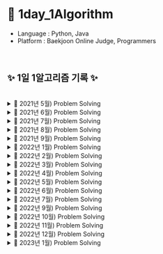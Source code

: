 # 📖 1day_1Algorithm

- Language : Python, Java
- Platform : Baekjoon Online Judge, Programmers

<br>

## ✨ 1일 1알고리즘 기록 ✨

<br/>

<details>
<summary> 📝 2021년 5월) Problem Solving </summary>
  
| 날짜  | 문제이름  | 언어 | 풀이  or  출처 |
| --- | --- | --- | --- |
| 05/01 | 팔린드롬 문제   |  Python  | [![badge](https://img.shields.io/static/v1?label=[알고리즘_일기]_1._팔린드롬_문제&message=Blog&Link&style=social&logo=Iconify&link=https://olive-su.tistory.com/5)](https://olive-su.tistory.com/5) |
| 05/02 | 피보나치 수열             | Python  | [![badge](https://img.shields.io/static/v1?label=[알고리즘_일기]_2._피보나치_수열&message=Blog&Link&style=social&logo=Iconify&link=https://olive-su.tistory.com/12)](https://olive-su.tistory.com/12) |
| 05/03 | 숫자 합, 자릿수 합        | Python  | [![badge](https://img.shields.io/static/v1?label=[알고리즘_일기]_3.숫자_합,_자릿수_합&message=Blog&Link&style=social&logo=Iconify&link=https://olive-su.tistory.com/20)](https://olive-su.tistory.com/20) |
| 05/04 | 이진 탐색 구현_재귀       | Python  | [![badge](https://img.shields.io/static/v1?label=[알고리즘_일기]_4._이진_탐색_구현_알고리즘(재귀)&message=Blog&Link&style=social&logo=Iconify&link=https://olive-su.tistory.com/21)](https://olive-su.tistory.com/21) |
| 05/05 | 하노이의 탑               | Python  | [![badge](https://img.shields.io/static/v1?label=[알고리즘_일기]_5._하노이의_탑&message=Blog&Link&style=social&logo=Iconify&link=https://olive-su.tistory.com/22)](https://olive-su.tistory.com/22) |
| 05/06 | 선형 탐색 구현            | Python  | [![badge](https://img.shields.io/static/v1?label=[알고리즘_일기]_6._선형_탐색_구현&message=Blog&Link&style=social&logo=Iconify&link=https://olive-su.tistory.com/24)](https://olive-su.tistory.com/24) |
| 05/07 | 이진 탐색 구현            | Python  | [![badge](https://img.shields.io/static/v1?label=[알고리즘_일기]_7._이진_탐색_구현&message=Blog&Link&style=social&logo=Iconify&link=https://olive-su.tistory.com/25)](https://olive-su.tistory.com/25) |
| 05/08 | 카드 뭉치 최대 조합       | Python  | [![badge](https://img.shields.io/static/v1?label=[알고리즘_일기]_8._카드_뭉치_최대_조합&message=Blog&Link&style=social&logo=Iconify&link=https://olive-su.tistory.com/27)](https://olive-su.tistory.com/27) |
| 05/09 | 가까운 매장 찾기          | Python  | [![badge](https://img.shields.io/static/v1?label=[알고리즘_일기]_9._가까운_매장_찾기&message=Blog&Link&style=social&logo=Iconify&link=https://olive-su.tistory.com/28)](https://olive-su.tistory.com/28) |
| 05/10 | 강남역 폭우               | Python  | [![badge](https://img.shields.io/static/v1?label=[알고리즘_일기]_10._강남역_폭우&message=Blog&Link&style=social&logo=Iconify&link=https://olive-su.tistory.com/29)](https://olive-su.tistory.com/29) |
| 05/11 | 1부터 n까지의 합          | Python  | [![badge](https://img.shields.io/static/v1?label=[알고리즘_일기]_11._1부터_n까지의_합&message=Blog&Link&style=social&logo=Iconify&link=https://olive-su.tistory.com/30)](https://olive-su.tistory.com/30) |
| 05/12 | 합병 정렬1                | Python  | [![badge](https://img.shields.io/static/v1?label=[알고리즘_일기]_12._합병_정렬(1)&message=Blog&Link&style=social&logo=Iconify&link=https://olive-su.tistory.com/32)](https://olive-su.tistory.com/32) |
| 05/13 | 합병 정렬2                | Python  | [![badge](https://img.shields.io/static/v1?label=[알고리즘_일기]_13._합병_정렬(2)&message=Blog&Link&style=social&logo=Iconify&link=https://olive-su.tistory.com/33)](https://olive-su.tistory.com/33) |
| 05/14 | 퀵 정렬1                  | Python  | [![badge](https://img.shields.io/static/v1?label=[알고리즘_일기]_14._퀵_정렬(1)&message=Blog&Link&style=social&logo=Iconify&link=https://olive-su.tistory.com/35)](https://olive-su.tistory.com/35) |
| 05/15 | 퀵 정렬2                  | Python  | [![badge](https://img.shields.io/static/v1?label=[알고리즘_일기]_15._퀵_정렬(2)&message=Blog&Link&style=social&logo=Iconify&link=https://olive-su.tistory.com/36)](https://olive-su.tistory.com/36) |
| 05/16 | 퀵 정렬3                  | Python  | [![badge](https://img.shields.io/static/v1?label=[알고리즘_일기]_16._퀵_정렬(3)&message=Blog&Link&style=social&logo=Iconify&link=https://olive-su.tistory.com/39)](https://olive-su.tistory.com/39) |
| 05/17 | 피보나치 수열_Memoization | Python  | [![badge](https://img.shields.io/static/v1?label=[알고리즘_일기]_17._피보나치_수열(Memoization)&message=Blog&Link&style=social&logo=Iconify&link=https://olive-su.tistory.com/42)](https://olive-su.tistory.com/42) |
| 05/18 | 피보나치 수열_Tabulation  | Python  | [![badge](https://img.shields.io/static/v1?label=[알고리즘_일기]_18._피보나치_수열(Tabulation)&message=Blog&Link&style=social&logo=Iconify&link=https://olive-su.tistory.com/43)](https://olive-su.tistory.com/43) |
| 05/19 | 피보나치 수열_최적화      | Python  | [![badge](https://img.shields.io/static/v1?label=[알고리즘_일기]_19.피보나치_수열(최적화)&message=Blog&Link&style=social&logo=Iconify&link=https://olive-su.tistory.com/44)](https://olive-su.tistory.com/44) |
| 05/20 | 최대 수익_Memoization     | Python  | [![badge](https://img.shields.io/static/v1?label=[알고리즘_일기]_20._최대_수익(Memoization)&message=Blog&Link&style=social&logo=Iconify&link=https://olive-su.tistory.com/45)](https://olive-su.tistory.com/45) |
| 05/21 | 최대 수익_Tabulation      | Python  | [![badge](https://img.shields.io/static/v1?label=[알고리즘_일기]_21._최대_수익(Tabulation)&message=Blog&Link&style=social&logo=Iconify&link=https://olive-su.tistory.com/46)](https://olive-su.tistory.com/46) |
| 05/22 | 최소 조합                 | Python  | [![badge](https://img.shields.io/static/v1?label=[알고리즘_일기]_22._최소_동전으로_거슬러주기&message=Blog&Link&style=social&logo=Iconify&link=https://olive-su.tistory.com/47)](https://olive-su.tistory.com/47) |
| 05/23 | 최대 곱                   | Python  | [![badge](https://img.shields.io/static/v1?label=[알고리즘_일기]_23._최대_곱_구하기&message=Blog&Link&style=social&logo=Iconify&link=https://olive-su.tistory.com/45)](https://olive-su.tistory.com/45) |
| 05/24 | 지각 벌금 적게 내기       | Python  | [![badge](https://img.shields.io/static/v1?label=[알고리즘_일기]_24._지각_벌금_적게_내기&message=Blog&Link&style=social&logo=Iconify&link=https://olive-su.tistory.com/51)](https://olive-su.tistory.com/51) |
| 05/25 | 수강 신청 분석            | Python  | [![badge](https://img.shields.io/static/v1?label=[알고리즘_일기]_25._수강_신청_분석&message=Blog&Link&style=social&logo=Iconify&link=https://olive-su.tistory.com/52)](https://olive-su.tistory.com/52) |
| 05/26 | 최소 대금                 | Python  | [![badge](https://img.shields.io/static/v1?label=[알고리즘_일기]_26._최소_대금&message=Blog&Link&style=social&logo=Iconify&link=https://olive-su.tistory.com/56)](https://olive-su.tistory.com/56) |
| 05/27 | 디지털 도어락             | Python  | [![badge](https://img.shields.io/static/v1?label=[알고리즘_일기]_27._디지털_도어락&message=Blog&Link&style=social&logo=Iconify&link=https://olive-su.tistory.com/59)](https://olive-su.tistory.com/59) |
| 05/28 | 먹을 것인가 먹힐 것인가   | Python  | [![badge](https://img.shields.io/static/v1?label=[알고리즘_일기]_28._먹을_것인가_먹힐_것인가&message=Blog&Link&style=social&logo=Iconify&link=https://olive-su.tistory.com/60)](https://olive-su.tistory.com/60) |
| 05/29 | 삼각화단 만들기           | Python  | [![badge](https://img.shields.io/static/v1?label=[알고리즘_일기]_29._삼각화단_만들기(Small)&message=Blog&Link&style=social&logo=Iconify&link=https://olive-su.tistory.com/61)](https://olive-su.tistory.com/61) |
| 05/30 | 최대공약수 구하기         | Python  | [![badge](https://img.shields.io/static/v1?label=[알고리즘_일기]_30._최대_공약수_구하기&message=Blog&Link&style=social&logo=Iconify&link=https://olive-su.tistory.com/62)](https://olive-su.tistory.com/62) |
| 05/31 | 한수                      | Python  | [![badge](https://img.shields.io/static/v1?label=[알고리즘_일기]_31._한수&message=Blog&Link&style=social&logo=Iconify&link=https://olive-su.tistory.com/63)](https://olive-su.tistory.com/63) |

</details>

<details>
<summary> 📝 2021년 6월) Problem Solving  </summary>
  
| 날짜  | 문제이름  | 언어 | 풀이  or  출처 |
| --- | --- | --- | --- |
| 06/01 | 전자레인지                   | Python | [![badge](https://img.shields.io/static/v1?label=[알고리즘_일기]_32._전자레인지&message=Blog&style=social&logo=Iconify&link=https://olive-su.tistory.com/64)](https://olive-su.tistory.com/64)                     |
| 06/02 | 투자 귀재 규식이1            | Python | [![badge](https://img.shields.io/static/v1?label=[알고리즘_일기]_33._투자_귀재_규식이&message=Blog&style=social&logo=Iconify&link=https://olive-su.tistory.com/69)](https://olive-su.tistory.com/69)               |
| 06/03 | 거듭제곱 빨리 계산하기       | Python | [![badge](https://img.shields.io/static/v1?label=[알고리즘_일기]_34._거듭_제곱_빨리_구하기&message=Blog&style=social&logo=Iconify&link=https://olive-su.tistory.com/71)](https://olive-su.tistory.com/71)          |
| 06/04 | 빠르게 산 오르기             | Python | [![badge](https://img.shields.io/static/v1?label=[알고리즘_일기]_35._빠르게_산_오르기&message=Blog&style=social&logo=Iconify&link=https://olive-su.tistory.com/72)](https://olive-su.tistory.com/72)               |
| 06/05 | 중복되는 항목 찾기           | Python | [![badge](https://img.shields.io/static/v1?label=[알고리즘_일기]_36._중복되는_항목_찾기&message=Blog&style=social&logo=Iconify&link=https://olive-su.tistory.com/73)](https://olive-su.tistory.com/73)             |
| 06/06 | 투자 귀재 규식이2            | Python | [![badge](https://img.shields.io/static/v1?label=[알고리즘_일기]_37._투자_귀재_규식이2&message=Blog&style=social&logo=Iconify&link=https://olive-su.tistory.com/77)](https://olive-su.tistory.com/77)              |
| 06/07 | 투자 귀재 규식이3            | Python | [![badge](https://img.shields.io/static/v1?label=[알고리즘_일기]_38._투자_귀재_규식이3&message=Blog&style=social&logo=Iconify&link=https://olive-su.tistory.com/78)](https://olive-su.tistory.com/78)              |
| 06/08 | 삼송전자 주식 분석           | Python | [![badge](https://img.shields.io/static/v1?label=[알고리즘_일기]_39._삼송전자_주식_분석&message=Blog&style=social&logo=Iconify&link=https://olive-su.tistory.com/79)](https://olive-su.tistory.com/79)             |
| 06/09 | 출근하는 방법1               | Python | [![badge](https://img.shields.io/static/v1?label=[알고리즘_일기]_40._출근하는_방법1&message=Blog&style=social&logo=Iconify&link=https://olive-su.tistory.com/80)](https://olive-su.tistory.com/80)                 |
| 06/10 | 체육복                       | Python | [![badge](https://img.shields.io/static/v1?label=[알고리즘_일기]_41.체육복&message=Blog&style=social&logo=Iconify&link=https://olive-su.tistory.com/81)](https://olive-su.tistory.com/81)                          |
| 06/11 | 출근하는 방법2               | Python | [![badge](https://img.shields.io/static/v1?label=[알고리즘_일기]_42._출근하는_방법2&message=Blog&style=social&logo=Iconify&link=https://olive-su.tistory.com/83)](https://olive-su.tistory.com/83)                 |
| 06/12 | 중복되는 항목 찾기           | Python | [![badge](https://img.shields.io/static/v1?label=[알고리즘_일기]_43._중복되는_항목_찾기2&message=Blog&style=social&logo=Iconify&link=https://olive-su.tistory.com/84)](https://olive-su.tistory.com/84)            |
| 06/13 | K번째 수                     | Python | [![badge](https://img.shields.io/static/v1?label=[알고리즘_일기]_44._K_번째_수&message=Blog&style=social&logo=Iconify&link=https://olive-su.tistory.com/85)](https://olive-su.tistory.com/85)                      |
| 06/14 | 가운데 글자 가져오기         | Python | [![badge](https://img.shields.io/static/v1?label=[알고리즘_일기]_46._두_개_뽑아서_더하기&message=Blog&style=social&logo=Iconify&link=https://olive-su.tistory.com/86)](https://olive-su.tistory.com/86)            |
| 06/15 | 두 개 뽑아서 더하기          | Python | [![badge](https://img.shields.io/static/v1?label=[알고리즘_일기]_45._가운데_글자_가져오기&message=Blog&style=social&logo=Iconify&link=https://olive-su.tistory.com/87)](https://olive-su.tistory.com/87)           |
| 06/16 | 두 정수 사이의 합            | Python | [![badge](https://img.shields.io/static/v1?label=[알고리즘_일기]_47._두_정수_사이의_합&message=Blog&style=social&logo=Iconify&link=https://olive-su.tistory.com/88)](https://olive-su.tistory.com/88)              |
| 06/17 | 2016                         | Python | [![badge](https://img.shields.io/static/v1?label=[알고리즘_일기]_48._2016년&message=Blog&style=social&logo=Iconify&link=https://olive-su.tistory.com/89)](https://olive-su.tistory.com/89)                         |
| 06/18 | 키패드 누르기                | Python | [![badge](https://img.shields.io/static/v1?label=[알고리즘_일기]_49._키패드_누르기&message=Blog&style=social&logo=Iconify&link=https://olive-su.tistory.com/90)](https://olive-su.tistory.com/90)                  |
| 06/19 | 크레인 인형뽑기 게임         | Python | [![badge](https://img.shields.io/static/v1?label=[알고리즘_일기]_50._크레인_인형뽑기_게임&message=Blog&style=social&logo=Iconify&link=https://olive-su.tistory.com/91)](https://olive-su.tistory.com/91)           |
| 06/20 | 완주하지 못한 선수           | Python | [![badge](https://img.shields.io/static/v1?label=[알고리즘_일기]_51._완주하지_못한_선수&message=Blog&style=social&logo=Iconify&link=https://olive-su.tistory.com/92)](https://olive-su.tistory.com/92)             |
| 06/21 | 오픈채팅방                   | Python | [![badge](https://img.shields.io/static/v1?label=[알고리즘_일기]_52._오픈채팅방&message=Blog&style=social&logo=Iconify&link=https://olive-su.tistory.com/93)](https://olive-su.tistory.com/93)                     |
| 06/22 | 폰켓몬                       | Python | [![badge](https://img.shields.io/static/v1?label=[알고리즘_일기]_53._폰켓몬&message=Blog&style=social&logo=Iconify&link=https://olive-su.tistory.com/100)](https://olive-su.tistory.com/100)                       |
| 06/23 | 전화번호 목록                | Python | [![badge](https://img.shields.io/static/v1?label=[알고리즘_일기]_54._전화번호_목록&message=Blog&style=social&logo=Iconify&link=https://olive-su.tistory.com/102)](https://olive-su.tistory.com/102)                |
| 06/24 | 주식가격                     | Python | [![badge](https://img.shields.io/static/v1?label=[알고리즘_일기]_55._주식가격&message=Blog&style=social&logo=Iconify&link=https://olive-su.tistory.com/103)](https://olive-su.tistory.com/103)                     |
| 06/25 | 모의고사                     | Python | [![badge](https://img.shields.io/static/v1?label=[알고리즘_일기]_56._모의고사&message=Blog&style=social&logo=Iconify&link=https://olive-su.tistory.com/104)](https://olive-su.tistory.com/104)                     |
| 06/26 | 로또의 최고 순위와 최저 순위 | Python | [![badge](https://img.shields.io/static/v1?label=[알고리즘_일기]_57._로또의_최고_순위와_최저_순위&message=Blog&style=social&logo=Iconify&link=https://olive-su.tistory.com/105)](https://olive-su.tistory.com/105) |
| 06/27 | 신규 아이디 추천             | Python | [![badge](https://img.shields.io/static/v1?label=[알고리즘_일기]_58._신규_아이디_추천&message=Blog&style=social&logo=Iconify&link=https://olive-su.tistory.com/106)](https://olive-su.tistory.com/106)             |
| 06/28 | 같은 숫자는 싫어             | Python | [![badge](https://img.shields.io/static/v1?label=[알고리즘_일기]_59._같은_숫자는_싫어&message=Blog&style=social&logo=Iconify&link=https://olive-su.tistory.com/107)](https://olive-su.tistory.com/107)             |
| 06/29 | 리스트 항목 합 탐색          | Python | [![badge](https://img.shields.io/static/v1?label=[알고리즘_일기]_60._리스트_항목_합_탐색&message=Blog&style=social&logo=Iconify&link=https://olive-su.tistory.com/108)](https://olive-su.tistory.com/108)          |
| 06/30 | 3진법 뒤집기                 | Python | [![badge](https://img.shields.io/static/v1?label=[알고리즘_일기]_61._3진법_뒤집기&message=Blog&style=social&logo=Iconify&link=https://olive-su.tistory.com/109)](https://olive-su.tistory.com/109)                 |

</details>

<details>
<summary> 📝 2021년 7월) Problem Solving  </summary>
  
| 날짜  | 문제이름  | 언어 | 풀이  or  출처 |
| --- | --- | --- | --- |
| 07/01 | 짝지어 제거하기             | Python  | [![badge](https://img.shields.io/static/v1?label=[알고리즘_일기]_62._짝지어_제거하기&message=Blog&style=social&logo=Iconify&link=https://olive-su.tistory.com/110)](https://olive-su.tistory.com/110) |
| 07/02 | 문자열 압축                 | Python  | [![badge](https://img.shields.io/static/v1?label=[알고리즘_일기]_63._문자열_압축&message=Blog&style=social&logo=Iconify&link=https://olive-su.tistory.com/111)](https://olive-su.tistory.com/111) |
| 07/03 | 프린터                      | Python  | [![badge](https://img.shields.io/static/v1?label=[알고리즘_일기]_64._프린터&message=Blog&style=social&logo=Iconify&link=https://olive-su.tistory.com/112)](https://olive-su.tistory.com/112) |
| 07/04 | 기능개발                    | Python  | [![badge](https://img.shields.io/static/v1?label=[알고리즘_일기]_65._기능개발&message=Blog&style=social&logo=Iconify&link=https://olive-su.tistory.com/113)](https://olive-su.tistory.com/113) |
| 07/05 | 이상한 문자 만들기          | Python  | [![badge](https://img.shields.io/static/v1?label=[알고리즘_일기]_66._이상한_문자_만들기&message=Blog&style=social&logo=Iconify&link=https://olive-su.tistory.com/116)](https://olive-su.tistory.com/116) |
| 07/06 | 음양 더하기                 | Python  | [![badge](https://img.shields.io/static/v1?label=[알고리즘_일기]_67.음양_더하기&message=Blog&style=social&logo=Iconify&link=https://olive-su.tistory.com/117)](https://olive-su.tistory.com/117) |
| 07/07 | 더 맵게                     | Python  | [![badge](https://img.shields.io/static/v1?label=[알고리즘_일기]_68._더_맵게&message=Blog&style=social&logo=Iconify&link=https://olive-su.tistory.com/118)](https://olive-su.tistory.com/118) |
| 07/08 | 문자열 내 마음대로 정렬하기 | Python  | [![badge](https://img.shields.io/static/v1?label=[알고리즘_일기]_69._문자열_내_마음대로_정렬하기&message=Blog&style=social&logo=Iconify&link=https://olive-su.tistory.com/119)](https://olive-su.tistory.com/119) |
| 07/09 | 숫자 문자열과 영단어        | Python  | [![badge](https://img.shields.io/static/v1?label=[알고리즘_일기]_70._숫자_문자열과_영단어&message=Blog&style=social&logo=Iconify&link=https://olive-su.tistory.com/120)](https://olive-su.tistory.com/120) |
| 07/10 | 알파벳 찾기                 | Python  | [![badge](https://img.shields.io/static/v1?label=[알고리즘_일기]_71._알파벳_찾기&message=Blog&style=social&logo=Iconify&link=https://olive-su.tistory.com/121)](https://olive-su.tistory.com/121) |
| 07/11 | ATM                         | Python  | [![badge](https://img.shields.io/static/v1?label=[알고리즘_일기]_72._ATM&message=Blog&style=social&logo=Iconify&link=https://olive-su.tistory.com/122)](https://olive-su.tistory.com/122) |
| 07/12 | 괄호                        | Python  | [![badge](https://img.shields.io/static/v1?label=[알고리즘_일기]_73._괄호&message=Blog&style=social&logo=Iconify&link=https://olive-su.tistory.com/123)](https://olive-su.tistory.com/123) |
| 07/13 | 스택                        | Python  | [![badge](https://img.shields.io/static/v1?label=[알고리즘_일기]_74._스택&message=Blog&style=social&logo=Iconify&link=https://olive-su.tistory.com/124)](https://olive-su.tistory.com/124) |
| 07/14 | 서울에서 김서방찾기         | Python  | [![badge](https://img.shields.io/static/v1?label=[알고리즘_일기]_75._서울에서_김서방찾기&message=Blog&style=social&logo=Iconify&link=https://olive-su.tistory.com/125)](https://olive-su.tistory.com/125) |
| 07/15 | 큐                          | Python  | [![badge](https://img.shields.io/static/v1?label=[알고리즘_일기]_76._큐&message=Blog&style=social&logo=Iconify&link=https://olive-su.tistory.com/126)](https://olive-su.tistory.com/126) |
| 07/16 | 다리를 지나는 트럭          | Python  | [![badge](https://img.shields.io/static/v1?label=[알고리즘_일기]_77._다리를_지나는_트럭&message=Blog&style=social&logo=Iconify&link=https://olive-su.tistory.com/129)](https://olive-su.tistory.com/129) |
| 07/17 | 영화감독 숌                 | Python  | [![badge](https://img.shields.io/static/v1?label=[알고리즘_일기]_78._영화감독_숌&message=Blog&style=social&logo=Iconify&link=https://olive-su.tistory.com/130)](https://olive-su.tistory.com/130) |
| 07/18 | 블랙잭                      | Python  | [![badge](https://img.shields.io/static/v1?label=[알고리즘_일기]_79._블랙잭&message=Blog&style=social&logo=Iconify&link=https://olive-su.tistory.com/131)](https://olive-su.tistory.com/131) |
| 07/19 | 균형잡힌 세상               | Python  | [![badge](https://img.shields.io/static/v1?label=[알고리즘_일기]_80._균형잡힌_세상&message=Blog&style=social&logo=Iconify&link=https://olive-su.tistory.com/132)](https://olive-su.tistory.com/132) |
| 07/20 | 동전0                       | Python  | [![badge](https://img.shields.io/static/v1?label=[알고리즘_일기]_81._동전0&message=Blog&style=social&logo=Iconify&link=https://olive-su.tistory.com/133)](https://olive-su.tistory.com/133) |
| 07/21 | 수 정렬하기                 | Python  | [![badge](https://img.shields.io/static/v1?label=[알고리즘_일기]_82._수_정렬하기&message=Blog&style=social&logo=Iconify&link=https://olive-su.tistory.com/134)](https://olive-su.tistory.com/134) |
| 07/22 | 알람시계                    | Python  | [![badge](https://img.shields.io/static/v1?label=[알고리즘_일기]_83._알람시계&message=Blog&style=social&logo=Iconify&link=https://olive-su.tistory.com/135)](https://olive-su.tistory.com/135) |
| 07/23 | 큐2                         | Python  | [![badge](https://img.shields.io/static/v1?label=[알고리즘_일기]_84._큐2&message=Blog&style=social&logo=Iconify&link=https://olive-su.tistory.com/136)](https://olive-su.tistory.com/136) |
| 07/24 | 로봇 프로젝트               | Python  | [![badge](https://img.shields.io/static/v1?label=[알고리즘_일기]_85._로봇_프로젝트&message=Blog&style=social&logo=Iconify&link=https://olive-su.tistory.com/137)](https://olive-su.tistory.com/137) |
| 07/25 | 덩치                        | Python  | [![badge](https://img.shields.io/static/v1?label=[알고리즘_일기]_86._덩치&message=Blog&style=social&logo=Iconify&link=https://olive-su.tistory.com/138)](https://olive-su.tistory.com/138) |
| 07/26 | 체스판 다시 칠하기          | Python  | [![badge](https://img.shields.io/static/v1?label=[알고리즘_일기]_87._체스판_다시_칠하기&message=Blog&style=social&logo=Iconify&link=https://olive-su.tistory.com/139)](https://olive-su.tistory.com/139) |
| 07/27 | 크로아티아 알파벳           | Python  | [![badge](https://img.shields.io/static/v1?label=[알고리즘_일기]_88._크로아티아_알파벳&message=Blog&style=social&logo=Iconify&link=https://olive-su.tistory.com/140)](https://olive-su.tistory.com/140) |
| 07/28 | 분해합                      | Python  | [![badge](https://img.shields.io/static/v1?label=[알고리즘_일기]_89._분해합&message=Blog&style=social&logo=Iconify&link=https://olive-su.tistory.com/141)](https://olive-su.tistory.com/141) |
| 07/29 | 소트인사이드                | Python  | [![badge](https://img.shields.io/static/v1?label=[알고리즘_일기]_90._소트인사이드&message=Blog&style=social&logo=Iconify&link=https://olive-su.tistory.com/142)](https://olive-su.tistory.com/142) |
| 07/30 | 단어 정렬                   | Python  | [![badge](https://img.shields.io/static/v1?label=[알고리즘_일기]_91._단어_정렬&message=Blog&style=social&logo=Iconify&link=https://olive-su.tistory.com/143)](https://olive-su.tistory.com/143) |
| 07/31 | 평균                        | Python  | [![badge](https://img.shields.io/static/v1?label=[알고리즘_일기]_92._평균&message=Blog&style=social&logo=Iconify&link=https://olive-su.tistory.com/144)](https://olive-su.tistory.com/144) |

</details>

<details>
<summary> 📝 2021년 8월) Problem Solving  </summary>
  
| 날짜  | 문제이름  | 언어 | 풀이  or  출처 |
| --- | --- | --- | --- |
| 08/01 | 스택 수열                   | Python  | [![badge](https://img.shields.io/static/v1?label=[알고리즘_일기]_93._스택_수열&message=Blog&style=social&logo=Iconify&link=https://olive-su.tistory.com/147)](https://olive-su.tistory.com/147) |
| 08/02 | 부족한 금액 계산하기        | Python  | [![badge](https://img.shields.io/static/v1?label=[알고리즘_일기]_94._부족한_금액_계산하기&message=Blog&style=social&logo=Iconify&link=https://olive-su.tistory.com/148)](https://olive-su.tistory.com/148) |
| 08/03 | 내적                      | Python  | [![badge](https://img.shields.io/static/v1?label=[알고리즘_일기]_95._내적&message=Blog&style=social&logo=Iconify&link=https://olive-su.tistory.com/149)](https://olive-su.tistory.com/149) |
| 08/04 | 조이스틱                    | Python  | [![badge](https://img.shields.io/static/v1?label=[알고리즘_일기]_96._조이스틱&message=Blog&style=social&logo=Iconify&link=https://olive-su.tistory.com/150)](https://olive-su.tistory.com/150) |
| 08/05 | 제로          | Python  | [![badge](https://img.shields.io/static/v1?label=[알고리즘_일기]_97._제로&message=Blog&style=social&logo=Iconify&link=https://olive-su.tistory.com/151)](https://olive-su.tistory.com/151) |
| 08/06 | 통계학                 | Python  | [![badge](https://img.shields.io/static/v1?label=[알고리즘_일기]_98._통계학&message=Blog&style=social&logo=Iconify&link=https://olive-su.tistory.com/152)](https://olive-su.tistory.com/152) |
| 08/07 | 잃어버린 괄호| Python  | [![badge](https://img.shields.io/static/v1?label=[알고리즘_일기]_99._잃어버린_괄호&message=Blog&style=social&logo=Iconify&link=https://olive-su.tistory.com/153)](https://olive-su.tistory.com/153)|
| 08/08 | 카드2 | Python  | [![badge](https://img.shields.io/static/v1?label=[알고리즘_일기]_100._카드2&message=Blog&style=social&logo=Iconify&link=https://olive-su.tistory.com/154)](https://olive-su.tistory.com/154) |
| 08/09 | 나이순 정렬     | Python  | [![badge](https://img.shields.io/static/v1?label=[알고리즘_일기]_101._나이순_정렬&message=Blog&style=social&logo=Iconify&link=https://olive-su.tistory.com/155)](https://olive-su.tistory.com/155) |
| 08/10 | 좌표 정렬하기                | Python  | [![badge](https://img.shields.io/static/v1?label=[알고리즘_일기]_102._좌표_정렬하기&message=Blog&style=social&logo=Iconify&link=https://olive-su.tistory.com/156)](https://olive-su.tistory.com/156) |
| 08/11 |단어 공부                 | Python  | [![badge](https://img.shields.io/static/v1?label=[알고리즘_일기]_103._단어_공부&message=Blog&style=social&logo=Iconify&link=https://olive-su.tistory.com/157)](https://olive-su.tistory.com/157) |
| 08/12 | 그룹 단어 체커                    | Python  | [![badge](https://img.shields.io/static/v1?label=[알고리즘_일기]_104._그룹_단어_체커&message=Blog&style=social&logo=Iconify&link=https://olive-su.tistory.com/158)](https://olive-su.tistory.com/158) |
| 08/13 | 이항 계수1              | Python  | [![badge](https://img.shields.io/static/v1?label=[알고리즘_일기]_105._이항_계수1&message=Blog&style=social&logo=Iconify&link=https://olive-su.tistory.com/160)](https://olive-su.tistory.com/160)|
| 08/14 | 요세푸스 문제        | Python  | [![badge](https://img.shields.io/static/v1?label=[알고리즘_일기]_106._요세푸스_문제&message=Blog&style=social&logo=Iconify&link=https://olive-su.tistory.com/161)](https://olive-su.tistory.com/161) |
| 08/15 | 숫자 카드 2                         | Python  | [![badge](https://img.shields.io/static/v1?label=[알고리즘_일기]_107._숫자_카드_2&message=Blog&style=social&logo=Iconify&link=https://olive-su.tistory.com/162)](https://olive-su.tistory.com/162) |
| 08/16 | ACM 호텔       | Python  | [![badge](https://img.shields.io/static/v1?label=[알고리즘_일기]_108._ACM_호텔&message=Blog&style=social&logo=Iconify&link=https://olive-su.tistory.com/163)](https://olive-su.tistory.com/163) |
| 08/17 | 셀프 넘버             | Python  | [![badge](https://img.shields.io/static/v1?label=[알고리즘_일기]_109._셀프_넘버&message=Blog&style=social&logo=Iconify&link=https://olive-su.tistory.com/164)](https://olive-su.tistory.com/164) |
| 08/18 | 덱                | Python  | [![badge](https://img.shields.io/static/v1?label=[알고리즘_일기]_110._덱&message=Blog&style=social&logo=Iconify&link=https://olive-su.tistory.com/165)](https://olive-su.tistory.com/165) |
| 08/19 | 타겟 넘버             | Python  | [![badge](https://img.shields.io/static/v1?label=[알고리즘_일기]_111._타겟_넘&message=Blog&style=social&logo=Iconify&link=https://olive-su.tistory.com/166)](https://olive-su.tistory.com/166) |
| 08/20 | 수 정렬하기2                  | Python  | [![badge](https://img.shields.io/static/v1?label=[알고리즘_일기]_112._수_정렬하기2&message=Blog&style=social&logo=Iconify&link=https://olive-su.tistory.com/167)](https://olive-su.tistory.com/167)|
| 08/21 | 좌표 정렬하기2               | Python  | [![badge](https://img.shields.io/static/v1?label=[알고리즘_일기]_113._좌표_정렬하기2&message=Blog&style=social&logo=Iconify&link=https://olive-su.tistory.com/168)](https://olive-su.tistory.com/168) |
| 08/22 | 수 정렬하기3                  | Python  | [![badge](https://img.shields.io/static/v1?label=[알고리즘_일기]_114._수_정렬하기3&message=Blog&style=social&logo=Iconify&link=https://olive-su.tistory.com/169)](https://olive-su.tistory.com/169) |
| 08/23 |좌표 압축                        | Python  | [![badge](https://img.shields.io/static/v1?label=[알고리즘_일기]_115._좌표_압축&message=Blog&style=social&logo=Iconify&link=https://olive-su.tistory.com/170)](https://olive-su.tistory.com/170) |
| 08/24 | 회의실 배정               | Python  | [![badge](https://img.shields.io/static/v1?label=[알고리즘_일기]_116._회의실_배정&message=Blog&style=social&logo=Iconify&link=https://olive-su.tistory.com/171)](https://olive-su.tistory.com/171)|
| 08/25 | 주유소                      | Python  | [![badge](https://img.shields.io/static/v1?label=[알고리즘_일기]_117._주유소&message=Blog&style=social&logo=Iconify&link=https://olive-su.tistory.com/172)](https://olive-su.tistory.com/172) |
| 08/26 | 벽 부수고 이동하기          | Python  | [![badge](https://img.shields.io/static/v1?label=[알고리즘_일기]_118._벽_부수고_이동하기&message=Blog&style=social&logo=Iconify&link=https://olive-su.tistory.com/173)](https://olive-su.tistory.com/173) |
| 08/27 |소수 찾기         | Python  | [![badge](https://img.shields.io/static/v1?label=[알고리즘_일기]_119._소수_찾기&message=Blog&style=social&logo=Iconify&link=https://olive-su.tistory.com/174)](https://olive-su.tistory.com/174)|
| 08/28 | 설탕 배달                 | Python  | [![badge](https://img.shields.io/static/v1?label=[알고리즘_일기]_120._설탕_배달&message=Blog&style=social&logo=Iconify&link=https://olive-su.tistory.com/175)](https://olive-su.tistory.com/175) |
| 08/29 | 달팽이는 올라가고 싶다                | Python  | [![badge](https://img.shields.io/static/v1?label=[알고리즘_일기]_121._달팽이는_올라가고_싶다&message=Blog&style=social&logo=Iconify&link=https://olive-su.tistory.com/176)](https://olive-su.tistory.com/176) |
| 08/30 | 랜선 자르기              | Python  | [![badge](https://img.shields.io/static/v1?label=[알고리즘_일기]_122._랜선_자르기&message=Blog&style=social&logo=Iconify&link=https://olive-su.tistory.com/177)](https://olive-su.tistory.com/177)|
| 08/31 | 마인크래프트                        | Python  | [![badge](https://img.shields.io/static/v1?label=[알고리즘_일기]_123._마인크래프트&message=Blog&style=social&logo=Iconify&link=https://olive-su.tistory.com/178)](https://olive-su.tistory.com/178) |

</details>

<details>
<summary> 📝 2021년 9월) Problem Solving  </summary>
  
| 날짜  | 문제이름  | 언어 | 풀이  or  출처 |
| --- | --- | --- | --- |
| 09/01 | 위장              | Python  | [![badge](https://img.shields.io/static/v1?label=[알고리즘_일기]_124._위장&message=Blog&style=social&logo=Iconify&link=https://olive-su.tistory.com/179)](https://olive-su.tistory.com/179) |
| 09/02 | 구명보트      | Python  | [![badge](https://img.shields.io/static/v1?label=[알고리즘_일기]_125._구명보트&message=Blog&style=social&logo=Iconify&link=https://olive-su.tistory.com/180)](https://olive-su.tistory.com/180) |
| 09/03 | 나무 자르기                    | Python  | [![badge](https://img.shields.io/static/v1?label=[알고리즘_일기]_126._나무_자르기&message=Blog&style=social&logo=Iconify&link=https://olive-su.tistory.com/181)](https://olive-su.tistory.com/181) |
| 09/04 |프린터 큐                  | Python  | [![badge](https://img.shields.io/static/v1?label=[알고리즘_일기]_127._프린터_큐&message=Blog&style=social&logo=Iconify&link=https://olive-su.tistory.com/182)](https://olive-su.tistory.com/182) |
| 09/05 | 소수 구하기          | Python  | [![badge](https://img.shields.io/static/v1?label=[알고리즘_일기]_128._소수_구하기&message=Blog&style=social&logo=Iconify&link=https://olive-su.tistory.com/183)](https://olive-su.tistory.com/183) |
| 09/06 | 부녀회장이 될테야                 | Python  | [![badge](https://img.shields.io/static/v1?label=[알고리즘_일기]_129._부녀회장이_될테야&message=Blog&style=social&logo=Iconify&link=https://olive-su.tistory.com/184)](https://olive-su.tistory.com/184) |
| 09/07 | AC| Python  | [![badge](https://img.shields.io/static/v1?label=[알고리즘_일기]_130._AC&message=Blog&style=social&logo=Iconify&link=https://olive-su.tistory.com/185)](https://olive-su.tistory.com/185)|
| 09/08 | Hashing | Python  | [![badge](https://img.shields.io/static/v1?label=[알고리즘_일기]_131._Hashing&message=Blog&style=social&logo=Iconify&link=https://olive-su.tistory.com/186)](https://olive-su.tistory.com/186) |
| 09/09 | 공유기 설치     | Python  | [![badge](https://img.shields.io/static/v1?label=[알고리즘_일기]_132._공유기_설치&message=Blog&style=social&logo=Iconify&link=https://olive-su.tistory.com/187)](https://olive-su.tistory.com/187) |
| 09/10 | 벌집                | Python  | [![badge](https://img.shields.io/static/v1?label=[알고리즘_일기]_133._벌집&message=Blog&style=social&logo=Iconify&link=https://olive-su.tistory.com/188)](https://olive-su.tistory.com/188) |
| 09/11 |예산                | Python  | [![badge](https://img.shields.io/static/v1?label=[알고리즘_일기]_134._예산&message=Blog&style=social&logo=Iconify&link=https://olive-su.tistory.com/189)](https://olive-su.tistory.com/189) |
| 09/12 |문자열 폭발                | Python  | [![badge](https://img.shields.io/static/v1?label=[알고리즘_일기]_135._문자열_폭발&message=Blog&style=social&logo=Iconify&link=olive-su.tistory.com/190)](https://olive-su.tistory.com/190) |
| 09/13 | 더하기 사이클        | Python  | [![badge](https://img.shields.io/static/v1?label=[알고리즘_일기]_136._더하기_사이클&message=Blog&style=social&logo=Iconify&link=https://olive-su.tistory.com/191)](https://olive-su.tistory.com/191)|
| 09/14 | 듣보잡       | Python  | [![badge](https://img.shields.io/static/v1?label=[알고리즘_일기]_137._듣보잡&message=Blog&style=social&logo=Iconify&link=https://olive-su.tistory.com/192)](https://olive-su.tistory.com/192) |
| 09/15 | 다이얼                        | Python  | [![badge](https://img.shields.io/static/v1?label=[알고리즘_일기]_138._다이얼&message=Blog&style=social&logo=Iconify&link=https://olive-su.tistory.com/193)](https://olive-su.tistory.com/193) |
| 09/16 | 복서 정렬하기      | Python  | [![badge](https://img.shields.io/static/v1?label=[알고리즘_일기]_139._복서_정렬하기&message=Blog&style=social&logo=Iconify&link=https://olive-su.tistory.com/194)](https://olive-su.tistory.com/194) |
| 09/17 | 입실 퇴실           | Python  | [![badge](https://img.shields.io/static/v1?label=[알고리즘_일기]_140._입실_퇴실&message=Blog&style=social&logo=Iconify&link=https://olive-su.tistory.com/196)](https://olive-su.tistory.com/196) |
| 09/18 | 로프               | Python  | [![badge](https://img.shields.io/static/v1?label=[알고리즘_일기]_141._로프&message=Blog&style=social&logo=Iconify&link=https://olive-su.tistory.com/197)](https://olive-su.tistory.com/197) |
| 09/19 | 모음사전           | Python  | [![badge](https://img.shields.io/static/v1?label=[알고리즘_일기]_142._모음사전&message=Blog&style=social&logo=Iconify&link=https://olive-su.tistory.com/202)](https://olive-su.tistory.com/202) |
| 09/20 |  K번째 수                 | Python  | [![badge](https://img.shields.io/static/v1?label=[알고리즘_일기]_143._K번째_수&message=Blog&style=social&logo=Iconify&link=https://olive-su.tistory.com/203)](https://olive-su.tistory.com/203)|
| 09/21 | 입국심사              | Python  | [![badge](https://img.shields.io/static/v1?label=[알고리즘_일기]_144._입국심사&message=Blog&style=social&logo=Iconify&link=https://olive-su.tistory.com/204)](https://olive-su.tistory.com/204) |
| 09/22 | DFS와 BFS                 | Python  | [![badge](https://img.shields.io/static/v1?label=[알고리즘_일기]_145._DFS와_BFS&message=Blog&style=social&logo=Iconify&link=https://olive-su.tistory.com/205)](https://olive-su.tistory.com/205) |
| 09/23 |피보나치 함수                        | Python  | [![badge](https://img.shields.io/static/v1?label=[알고리즘_일기]_146._피보나치_함수&message=Blog&style=social&logo=Iconify&link=https://olive-su.tistory.com/206)](https://olive-su.tistory.com/206) |
| 09/24 | 없는 숫자 더하기           | Python  | [![badge](https://img.shields.io/static/v1?label=[알고리즘_일기]_147._없는_숫자_더하기&message=Blog&style=social&logo=Iconify&link=https://olive-su.tistory.com/207)](https://olive-su.tistory.com/207)|
| 09/25 |   파도반 수열           | Python  | [![badge](https://img.shields.io/static/v1?label=[알고리즘_일기]_148._파도반_수열&message=Blog&style=social&logo=Iconify&link=https://olive-su.tistory.com/212)](https://olive-su.tistory.com/212) |
| 09/26 |   접미사 배열      | Python  | [![badge](https://img.shields.io/static/v1?label=[알고리즘_일기]_149._접미사_배열&message=Blog&style=social&logo=Iconify&link=https://olive-su.tistory.com/213)](https://olive-su.tistory.com/213)|
| 09/27 |  링 | Python  | [![badge](https://img.shields.io/static/v1?label=[알고리즘_일기]_150._링&message=Blog&style=social&logo=Iconify&link=https://olive-su.tistory.com/214)](https://olive-su.tistory.com/214) |
| 09/28 |  팩토리얼 | Python  | [![badge](https://img.shields.io/static/v1?label=[알고리즘_일기]_151._팩토리얼&message=Blog&style=social&logo=Iconify&link=https://olive-su.tistory.com/215)](https://olive-su.tistory.com/215) |
| 09/29 |    계단오르기    | Python  | [![badge](https://img.shields.io/static/v1?label=[알고리즘_일기]_152._계단오르기&message=Blog&style=social&logo=Iconify&link=https://olive-su.tistory.com/216)](https://olive-su.tistory.com/216) |
| 09/30 |   키로거   | Python  | [![badge](https://img.shields.io/static/v1?label=[알고리즘_일기]_153._키로거&message=Blog&style=social&logo=Iconify&link=https://olive-su.tistory.com/217)](https://olive-su.tistory.com/217) |
  
</details>

<details>
<summary> 📝 2022년 1월) Problem Solving  </summary>
  
| 날짜  | 문제이름  | 언어 | 풀이  or  출처 |
| --- | --- | --- | --- |
| 01/16 |  곱하기 혹은 더하기  | Python  | [![badge](https://img.shields.io/static/v1?label=[알고리즘_일기]_154._곱하기_혹은_더하기&message=Blog&style=social&logo=Iconify&link=https://olive-su.tistory.com/251)](https://olive-su.tistory.com/251) |
| 01/17 |  모험가 길드  | Python  | [![badge](https://img.shields.io/static/v1?label=[알고리즘_일기]_155._모험가_길드&message=Blog&style=social&logo=Iconify&link=https://olive-su.tistory.com/254)](https://olive-su.tistory.com/254) |
| 01/18 |  뒤집기  | Python  | [![badge](https://img.shields.io/static/v1?label=[알고리즘_일기]_156._뒤집기&message=Blog&style=social&logo=Iconify&link=https://olive-su.tistory.com/255)](https://olive-su.tistory.com/255)|
| 01/19 |  만들 수 없는 금액  | Python  | [![badge](https://img.shields.io/static/v1?label=[알고리즘_일기]_157._만들_수_없는_금액&message=Blog&style=social&logo=Iconify&link=https://olive-su.tistory.com/256)](https://olive-su.tistory.com/256)|
| 01/20 |  럭키 스트레이트  | Python  | [![badge](https://img.shields.io/static/v1?label=[알고리즘_일기]_158._럭키_스트레이트&message=Blog&style=social&logo=Iconify&link=https://olive-su.tistory.com/257)](https://olive-su.tistory.com/257)|
|  |  문자열 재정렬  | Python  | [![badge](https://img.shields.io/static/v1?label=[알고리즘_일기]_159._문자열_재정렬&message=Blog&style=social&logo=Iconify&link=https://olive-su.tistory.com/258)](https://olive-su.tistory.com/258)|
| 01/21 |  국영수  | Python  | [![badge](https://img.shields.io/static/v1?label=[알고리즘_일기]_160._국영수&message=Blog&style=social&logo=Iconify&link=https://olive-su.tistory.com/259)](https://olive-su.tistory.com/259)|
| 01/22 |  팩토리얼 0의 개수  | Python  | [![badge](https://img.shields.io/static/v1?label=[알고리즘_일기]_161._팩토리얼_0의_개수&message=Blog&style=social&logo=Iconify&link=https://olive-su.tistory.com/260)](https://olive-su.tistory.com/260)|
| 01/23 |  비밀번호 찾기  | Python  | [![badge](https://img.shields.io/static/v1?label=[알고리즘_일기]_162._비밀번호_찾기&message=Blog&style=social&logo=Iconify&link=https://olive-su.tistory.com/261)](https://olive-su.tistory.com/261)|
| 01/24 |  문자열 압축_2  | Python  | [![badge](https://img.shields.io/static/v1?label=[알고리즘_일기]_163._문자열_압축_2&message=Blog&style=social&logo=Iconify&link=https://olive-su.tistory.com/263)](https://olive-su.tistory.com/263)|
| 01/25 |  안테나  | Python  | [![badge](https://img.shields.io/static/v1?label=[알고리즘_일기]_164._안테나&message=Blog&style=social&logo=Iconify&link=https://olive-su.tistory.com/264)](https://olive-su.tistory.com/264)|
| 01/26 |  연구소  | Python  | [![badge](https://img.shields.io/static/v1?label=[알고리즘_일기]_165._연구소&message=Blog&style=social&logo=Iconify&link=https://olive-su.tistory.com/266)](https://olive-su.tistory.com/266)|
| 01/27 |  카드 정렬하기 | Python  | [![badge](https://img.shields.io/static/v1?label=[알고리즘_일기]_166._카드_정렬하기&message=Blog&style=social&logo=Iconify&link=https://olive-su.tistory.com/267)](https://olive-su.tistory.com/267)|
| 01/28 |  특정 거리의 도시 찾기  | Python  | [![badge](https://img.shields.io/static/v1?label=[알고리즘_일기]_167._특정_거리의_도시_찾기&message=Blog&style=social&logo=Iconify&link=https://olive-su.tistory.com/268)](https://olive-su.tistory.com/268)|
| 01/29 |  유기농 배추  | Python  | [![badge](https://img.shields.io/static/v1?label=[알고리즘_일기]_168._유기농_배추&message=Blog&style=social&logo=Iconify&link=https://olive-su.tistory.com/269)](https://olive-su.tistory.com/269)|
| 01/30 |  숨바꼭질   | Python  | [![badge](https://img.shields.io/static/v1?label=[알고리즘_일기]_169._숨바꼭질&message=Blog&style=social&logo=Iconify&link=https://olive-su.tistory.com/271)](https://olive-su.tistory.com/271)|
| 01/31 |  단지번호붙이기  | Python  | [![badge](https://img.shields.io/static/v1?label=[알고리즘_일기]_170._단지번호붙이기&message=Blog&style=social&logo=Iconify&link=https://olive-su.tistory.com/272)](https://olive-su.tistory.com/272)|
  
</details>

<details>
<summary> 📝 2022년 2월) Problem Solving  </summary>
  
| 날짜  | 문제이름  | 언어 | 풀이  or  출처 |
| --- | --- | --- | --- |
| 02/01 |      토마토        | Python  | [![badge](https://img.shields.io/static/v1?label=[알고리즘_일기]_171._토마토&message=Blog&style=social&logo=Iconify&link=https://olive-su.tistory.com/273)](https://olive-su.tistory.com/273) |
| 02/02 |      최대 힙        | Python  | [![badge](https://img.shields.io/static/v1?label=[알고리즘_일기]_172._최대_힙&message=Blog&style=social&logo=Iconify&link=https://olive-su.tistory.com/274)](https://olive-su.tistory.com/274) |
| 02/03 |       최소 힙       | Python  | [![badge](https://img.shields.io/static/v1?label=[알고리즘_일기]_173._최소_힙&message=Blog&style=social&logo=Iconify&link=https://olive-su.tistory.com/278)](https://olive-su.tistory.com/278) |
| 02/04 |  나는야 포켓몬 마스터 이다솜  | Python  | [![badge](https://img.shields.io/static/v1?label=[알고리즘_일기]_174._나는야_포켓몬_마스터_이다솜&message=Blog&style=social&logo=Iconify&link=https://olive-su.tistory.com/279)](https://olive-su.tistory.com/279) |
| 02/05 |    부분합    | Python  | [![badge](https://img.shields.io/static/v1?label=[알고리즘_일기]_175._부분합&message=Blog&style=social&logo=Iconify&link=https://olive-su.tistory.com/280)](https://olive-su.tistory.com/280) |
| 02/06 |   바이러스   | Python  | [![badge](https://img.shields.io/static/v1?label=[알고리즘_일기]_176._바이러스&message=Blog&style=social&logo=Iconify&link=https://olive-su.tistory.com/281)](https://olive-su.tistory.com/281) |
| 02/07 |   두 용액    | Python  | [![badge](https://img.shields.io/static/v1?label=[알고리즘_일기]_177._두_용액&message=Blog&style=social&logo=Iconify&link=https://olive-su.tistory.com/282)](https://olive-su.tistory.com/282) |
| 02/08 |  블로그   | Python  | [![badge](https://img.shields.io/static/v1?label=[알고리즘_일기]_178._블로그&message=Blog&style=social&logo=Iconify&link=https://olive-su.tistory.com/283)](https://olive-su.tistory.com/283) |
| 02/09 |  파일 정리    | Python  | [![badge](https://img.shields.io/static/v1?label=[알고리즘_일기]_179._파일_정리&message=Blog&style=social&logo=Iconify&link=https://olive-su.tistory.com/284)](https://olive-su.tistory.com/284) |
| 02/10 |  IF문 좀 대신 써줘     | Python  | [![badge](https://img.shields.io/static/v1?label=[알고리즘_일기]_180._IF문_좀_대신_써줘&message=Blog&style=social&logo=Iconify&link=https://olive-su.tistory.com/285)](https://olive-su.tistory.com/285) |
| 02/11 |      정렬된 배열에서 특정 수의 개수 구하기        | Python  | [![badge](https://img.shields.io/static/v1?label=[알고리즘_일기]_181._정렬된_배열에서_특정_수의_개수_구하기&message=Blog&style=social&logo=Iconify&link=https://olive-su.tistory.com/286)](https://olive-su.tistory.com/286)  |
| 02/12 |    고정점 찾기     | Python  | [![badge](https://img.shields.io/static/v1?label=[알고리즘_일기]_182._고정점_찾기&message=Blog&style=social&logo=Iconify&link=https://olive-su.tistory.com/287)](https://olive-su.tistory.com/287)  |
| 02/13 |     1로 만들기     | Python  | [![badge](https://img.shields.io/static/v1?label=[알고리즘_일기]_183._1로_만들기&message=Blog&style=social&logo=Iconify&link=https://olive-su.tistory.com/288)](https://olive-su.tistory.com/288) |
| 02/14 |   1, 2, 3더하기     | Python  | [![badge](https://img.shields.io/static/v1?label=[알고리즘_일기]_184._1,_2,_3더하기&message=Blog&style=social&logo=Iconify&link=https://olive-su.tistory.com/289)](https://olive-su.tistory.com/289) |
| 02/15 |   정수 삼각형     | Python  | [![badge](https://img.shields.io/static/v1?label=[알고리즘_일기]_185._정수_삼각형&message=Blog&style=social&logo=Iconify&link=https://olive-su.tistory.com/290)](https://olive-su.tistory.com/290)|
| 02/16 |    퇴사    | Python  | [![badge](https://img.shields.io/static/v1?label=[알고리즘_일기]_186._퇴사&message=Blog&style=social&logo=Iconify&link=https://olive-su.tistory.com/291)](https://olive-su.tistory.com/291)|
| 02/17 |    휴게소 세우기     | Python  | [![badge](https://img.shields.io/static/v1?label=[알고리즘_일기]_187._휴게소_세우기&message=Blog&style=social&logo=Iconify&link=https://olive-su.tistory.com/292)](https://olive-su.tistory.com/292)|
| 02/18 |    2xn 타일링   | Python  | [![badge](https://img.shields.io/static/v1?label=[알고리즘_일기]_188._2xn_타일링&message=Blog&style=social&logo=Iconify&link=https://olive-su.tistory.com/293)](https://olive-su.tistory.com/293)|
| 02/19 |       정수 삼각형       | Python  | [![badge](https://img.shields.io/static/v1?label=[알고리즘_일기]_189._정수_삼각형&message=Blog&style=social&logo=Iconify&link=https://olive-su.tistory.com/294)](https://olive-su.tistory.com/294)|
| 02/20 |    경쟁적 전염     | Python  | [![badge](https://img.shields.io/static/v1?label=[알고리즘_일기]_190._경쟁적_전염&message=Blog&style=social&logo=Iconify&link=https://olive-su.tistory.com/295)](https://olive-su.tistory.com/295)|
| 02/21 |        돌 게임      | Python  | [![badge](https://img.shields.io/static/v1?label=[알고리즘_일기]_191._돌_게임&message=Blog&style=social&logo=Iconify&link=https://olive-su.tistory.com/296)](https://olive-su.tistory.com/296)|
| 02/22 |       팰린드롬 만들기       | Python  | [![badge](https://img.shields.io/static/v1?label=[알고리즘_일기]_192._팰린드롬_만들기&message=Blog&style=social&logo=Iconify&link=https://olive-su.tistory.com/297)](https://olive-su.tistory.com/297)|
| 02/23 |      효율적인 해킹        | Python  | [![badge](https://img.shields.io/static/v1?label=[알고리즘_일기]_193._효율적인_해킹&message=Blog&style=social&logo=Iconify&link=https://olive-su.tistory.com/298)](https://olive-su.tistory.com/298)|
| 02/24 |      미로 탐색        | Python  | [![badge](https://img.shields.io/static/v1?label=[알고리즘_일기]_194._미로_탐색&message=Blog&style=social&logo=Iconify&link=https://olive-su.tistory.com/299)](https://olive-su.tistory.com/299)|
| 02/25 |         일루미네이션     | Python  | [![badge](https://img.shields.io/static/v1?label=[알고리즘_일기]_195._일루미네이션&message=Blog&style=social&logo=Iconify&link=https://olive-su.tistory.com/300)](https://olive-su.tistory.com/300)|
| 02/26 |      행복 유치원        | Python  | [![badge](https://img.shields.io/static/v1?label=[알고리즘_일기]_196._행복_유치원&message=Blog&style=social&logo=Iconify&link=https://olive-su.tistory.com/301)](https://olive-su.tistory.com/301)|
| 02/27 |      RGB거리        | Python  | [![badge](https://img.shields.io/static/v1?label=[알고리즘_일기]_197._RGB거리&message=Blog&style=social&logo=Iconify&link=https://olive-su.tistory.com/302)](https://olive-su.tistory.com/302)|
| 02/28 |         Z     | Python  | [![badge](https://img.shields.io/static/v1?label=[알고리즘_일기]_198._Z&message=Blog&style=social&logo=Iconify&link=https://olive-su.tistory.com/303)](https://olive-su.tistory.com/303)|
  
</details>

<details>
<summary> 📝 2022년 3월) Problem Solving  </summary>
  
| 날짜  | 문제이름  | 언어 | 풀이  or  출처 |
| --- | --- | --- | --- |
| 03/01 |  공주님을 구해라!  | Python  | [백준 17836번](https://www.acmicpc.net/problem/17836)  |
| 03/02 |  점프  | Python  | [백준 1890번](https://www.acmicpc.net/problem/1890)  |
| 03/03 |  01타일  | Python  |  [백준 1904번](https://www.acmicpc.net/problem/1904) |
| 03/04 |   오르막 수 | Python  |  [백준 11057번](https://www.acmicpc.net/problem/11057)  |
| 03/05 |  이중 우선순위 큐  | Python  |  [백준 7662번](https://www.acmicpc.net/problem/7662) |
| 03/06 |  봄버맨  | Python  |  [백준 16918번](https://www.acmicpc.net/problem/16918) |
| 03/07 |  N과 M(4)  | Python  |  [백준 15652번](https://www.acmicpc.net/problem/15652) |
| 03/08 |  N과 M(3)  | Python  |  [백준 15651번](https://www.acmicpc.net/problem/15651) |
| 03/09 |  N과 M(2)  | Python  |  [백준 15650번](https://www.acmicpc.net/problem/15650) |
| 03/10 |  N과 M(1)  | Python  |  [백준 15649번](https://www.acmicpc.net/problem/15649) |
| 03/11 |  동전 1  | Python  | [백준 2293번](https://www.acmicpc.net/problem/2293)  |
| 03/12 |  강의실 배정  | Python  |  [백준 11000번](https://www.acmicpc.net/problem/11000) |
| 03/13 |  이친수  | Python  |  [백준 2193번](https://www.acmicpc.net/problem/2193) |
| 03/14 |  이동하기  | Python  |  [백준 11048번](https://www.acmicpc.net/problem/11048) |
| 03/15 |  가장 긴 증가하는 부분 수열  | Python  | [백준 11053번](https://www.acmicpc.net/problem/11053)  |
| 03/16 |  가장 긴 증가하는 부분 수열4  | Python  |  [백준 14002번](https://www.acmicpc.net/problem/14002) |
| 03/17 |  욕심쟁이 판다  | Python  |  [백준 1937번](https://www.acmicpc.net/problem/1937) |
| 03/18 |  LCS  | Python  | [백준 9251번](https://www.acmicpc.net/problem/9251)  |
| 03/19 |  쉬운 계단 수  | Python  |  [백준 10844번](https://www.acmicpc.net/problem/10844) |
| 03/20 |  스티커  | Python  |  [백준 9465번](https://www.acmicpc.net/problem/9465) |
| 03/21 |  평범한 배낭  | Python  |  [백준 12865번](https://www.acmicpc.net/problem/12865) |
| 03/22 |  포도주 시식  | Python  | [백준 2156번](https://www.acmicpc.net/problem/2156)  |
| 03/23 |  테트로미노  | Python  |  [백준 14500번](https://www.acmicpc.net/problem/14500) |
| 03/24 |  도영이가 만든 맛있는 음식  | Python  | [백준 2961번](https://www.acmicpc.net/problem/2961)  |
| 03/25 |  링크와 스타트  | Python  |  [백준 15661번](https://www.acmicpc.net/problem/15661) |
| 03/26 |  경로 찾기  | Python  | [백준 11403번](https://www.acmicpc.net/problem/11403)  |
| 03/27 |  괄호의 값  | Python  | [백준 2504번](https://www.acmicpc.net/problem/2504)  |
| 03/28 |  연산자 끼워넣기  | Python  | [백준 14888번](https://www.acmicpc.net/problem/14888)  |
| 03/29 |  빗물  | Python  |  [백준 14719번](https://www.acmicpc.net/problem/14719) |
| 03/30 |  N-Queen  | Python  | [백준 9663번](https://www.acmicpc.net/problem/9663)  |
| 03/31 |  테트로미노  | Python  | [백준 14500번](https://www.acmicpc.net/problem/14500)  |
  
</details>

<details>
<summary> 📝 2022년 4월) Problem Solving  </summary>
  
| 날짜  | 문제이름  | 언어 | 풀이  or  출처 |
| --- | --- | --- | --- |
| 04/01 |  가르침  | Python  | [백준 1062번](https://www.acmicpc.net/problem/1062)  |
| 04/02 | 멀티탭 스케줄링   | Python  |  [백준 1700번](https://www.acmicpc.net/problem/1700) |
| 04/03 |  색종이 만들기  | Python  |  [백준 2630번](https://www.acmicpc.net/problem/2630) |
| 04/04 |  게임  | Python  |  [백준 1072번](https://www.acmicpc.net/problem/1072) |
| 04/05 |  2xn 타일링  | Python  |  [백준 11726번](https://www.acmicpc.net/problem/11726) |
| 04/06 |  곱셈  | Python  |  [백준 1629번](https://www.acmicpc.net/problem/1629) |
| 04/07 |  IPv6  | Python  |  [백준 3107번](https://www.acmicpc.net/problem/3107) |
| 04/08 |  놀라운 문자열  | Python  |  [백준 1972번](https://www.acmicpc.net/problem/1972) |
| 04/09 |  오리  | Python  |  [백준 12933번](https://www.acmicpc.net/problem/12933) |
| 04/10 |  입국심사  | Python  |  [백준 3079번](https://www.acmicpc.net/problem/3079) |
| 04/11 |  중량제한  | Python  |  [백준 1939번](https://www.acmicpc.net/problem/1939) |
| 04/12 |  선분 위의 점  | Python  |  [백준 11663번](https://www.acmicpc.net/problem/11663) |
| 04/13 |  N과 M(10)  | Python  |  [백준 15664번](https://www.acmicpc.net/problem/15664) |
| 04/14 |  외판원 순회 2  | Python  |  [백준 10971번](https://www.acmicpc.net/problem/10971) |
| 04/15 |  스도쿠  | Python  |  [백준 2239번](https://www.acmicpc.net/problem/2239) |
| 04/16 |  미친 로봇  | Python  |  [백준 1405번](https://www.acmicpc.net/problem/1405) |
| 04/17 |  케빈 베이컨의 6단계 법칙  | Python  |  [백준 1389번](https://www.acmicpc.net/problem/1389) |
| 04/18 |  쿼드트리  | Python  |  [백준 1992번](https://www.acmicpc.net/problem/1992) |
| 04/19 |  샤워실 바닥 깔기 (small)  | Python  |  [백준 14600번](https://www.acmicpc.net/problem/14600) |
| 04/20 |  소용돌이 예쁘게 출력하기  | Python  |  [백준 1022번](https://www.acmicpc.net/problem/1022) |
| 04/21 |  토너먼트 승자  | Python  |  [백준 1404번](https://www.acmicpc.net/problem/1404) |
| 04/22 |  7종 경기  | Python  |  [백준 8932번](https://www.acmicpc.net/problem/8932) |
| 04/23 |  종이의 개수  | Python  |  [백준 1780번](https://www.acmicpc.net/problem/1780) |
| 04/24 |  수들의 합  | Python  |  [백준 1789번](https://www.acmicpc.net/problem/1789) |
| 04/25 |  트리 순회  | Python  |  [백준 1991번](https://www.acmicpc.net/problem/1991) |
| 04/26 |  사탕 게임  | Python  |  [백준 3085번](https://www.acmicpc.net/problem/3085) |
| 04/27 |  감소하는 수  | Python  |  [백준 1038번](https://www.acmicpc.net/problem/1038) |
| 04/28 |  파이프 옮기기1  | Python  |  [백준 17070번](https://www.acmicpc.net/problem/17070) |
| 04/29 |  숨바꼭질  | Python  |  [백준 1697번](https://www.acmicpc.net/problem/1697) |
| 04/30 |  데스 나이트  | Python  |  [백준 16948번](https://www.acmicpc.net/problem/16948) |
  
</details>

<details>
<summary> 📝 2022년 5월) Problem Solving  </summary>
  
| 날짜  | 문제이름  | 언어 | 풀이  or  출처 |
| --- | --- | --- | --- |
| 05/01 |  현수막  | Python  |   [백준 14716번](https://www.acmicpc.net/problem/14716)  |
| 05/02 |  파일 합치기 3  | Python  |   [백준 13975번](https://www.acmicpc.net/problem/13975)  |
| 05/03 |  전깃줄  | Python  |   [백준 2565번](https://www.acmicpc.net/problem/2565)  |
| 05/04 |  비밀번호 발음하기  | Python  |   [백준 4659번](https://www.acmicpc.net/problem/4659)   |
| 05/05 |  단어 뒤집기 2  | Python  |   [백준 17413번](https://www.acmicpc.net/problem/17413)  |
| 05/06 |  꽃길  | Python  |   [백준 14620번](https://www.acmicpc.net/problem/14620)  |
| 05/07 |  스위치와 램프  | Python  |   [백준 16960번](https://www.acmicpc.net/problem/16960)  |
| 05/08 |  과자 나눠주기  | Python  |   [백준 16401번](https://www.acmicpc.net/problem/16401)  |
| 05/09 |  넴모넴모(easy)  | Python  |   [백준 14712번](https://www.acmicpc.net/problem/14712)  |
| 05/10 |  알바생 강호  | Python  |   [백준 1758번](https://www.acmicpc.net/problem/1758)  |
| 05/11 |  2+1 세일  | Python  |   [백준 11508번](https://www.acmicpc.net/problem/11508)  |
| 05/12 |  색종이 붙이기  | Python  |   [백준 17136번](https://www.acmicpc.net/problem/17136)  |
| 05/13 |  로봇 청소기  | Python  |   [백준 14503번](https://www.acmicpc.net/problem/14503)  |
| 05/14 |  줄 세우기  | Python  |   [백준 1681번](https://www.acmicpc.net/problem/1681)  |
| 05/15 |  스위치 켜고 끄기  | Python  |   [백준 1244번](https://www.acmicpc.net/problem/1244)  |
| 05/16 |  재귀함수가 뭔가요?  | Python  |   [백준 17478번](https://www.acmicpc.net/problem/17478)  |
| 05/17 |  인구 이동  | Python  |   [백준 16234번](https://www.acmicpc.net/problem/16234)  |
| 05/18 |  촌수계산  | Python  |   [백준 2644번](https://www.acmicpc.net/problem/2644)  |
| 05/19 |  최단경로  | Python  |   [백준 1753번](https://www.acmicpc.net/problem/1753)  |
| 05/20 |  다리놓기  | Python  |   [백준 1010번](https://www.acmicpc.net/problem/1010)  |
| 05/21 |  가장 큰 정사각형  | Python  |   [백준 1915번](https://www.acmicpc.net/problem/1915)  |
| 05/22 |  0의 개수  | Python  |   [백준 11170번](https://www.acmicpc.net/problem/11170)  |
| 05/23 |  N번째 큰 수  | Python  |   [백준 2693번](https://www.acmicpc.net/problem/2693)  |
| 05/24 |  쉽게 푸는 문제  | Python  |   [백준 1292번](https://www.acmicpc.net/problem/1292)  |
| 05/25 |  플로이드  | Python  |   [백준 11404번](https://www.acmicpc.net/problem/11404)  |
| 05/26 |  패션왕 신해빈  | Python  |   [백준 9375번](https://www.acmicpc.net/problem/9375)  |
| 05/27 |  적록색약  | Python  |   [백준 10026번](https://www.acmicpc.net/problem/10026)  |
| 05/28 |  네 번째 점  | Python  |   [백준 3009번](https://www.acmicpc.net/problem/3009)  |
| 05/29 |  단어 수학  | Python  |   [백준 1339번](https://www.acmicpc.net/problem/1339)  |
| 05/30 |  30  | Python  |   [백준 10610번](https://www.acmicpc.net/problem/10610)  |
| 05/31 |  카드 구매하기  | Python  |   [백준 11052번](https://www.acmicpc.net/problem/11052)  |
  
</details>

<details>
<summary> 📝 2022년 6월) Problem Solving  </summary>
  
| 날짜  | 문제이름  | 언어 | 풀이  or  출처 |
| --- | --- | --- | --- |
| 06/01 |  키 순서  | Python  |   [백준 2458번](https://www.acmicpc.net/problem/2458)  |
| 06/02 |  미로만들기  | Python  |   [백준 2665번](https://www.acmicpc.net/problem/2665)  |
| 06/03 |  녹색 옷 입은 애가 젤다지?  | Python  |   [백준 4485번](https://www.acmicpc.net/problem/4485)  |
| 06/04 |  소수 찾기  | Python  |   [백준 1978번](https://www.acmicpc.net/problem/1978)  |
| 06/05 |  네트워크  | Python  |   [프로그래머스 네트워크](https://school.programmers.co.kr/learn/courses/30/lessons/43162)  |
| 06/06 |  베스트앨범  | Python  |   [프로그래머스 베스트앨범](https://school.programmers.co.kr/learn/courses/30/lessons/42579)  |
| 06/07 |  디스크 컨트롤러  | Python  |   [프로그래머스 디스크 컨트롤러](https://school.programmers.co.kr/learn/courses/30/lessons/42627)  |
| 06/08 |  서강그라운드  | Python  |   [백준 14938번](https://www.acmicpc.net/problem/14938)  |
| 06/09 |  회장뽑기  | Python  |   [백준 2660번](https://www.acmicpc.net/problem/2660)  |
| 06/10 |  최소비용 구하기  | Python  |   [백준 1916번](https://www.acmicpc.net/problem/1916)  |
| 06/11 |  치즈  | Python  |   [백준 2636번](https://www.acmicpc.net/problem/2636)  |
| 06/12 |  저울  | Python  |   [백준 10159번](https://www.acmicpc.net/problem/10159)  |
| 06/13 |  택배  | Python  |   [백준 5972번](https://www.acmicpc.net/problem/5972)  |
| 06/14 |  로또  | Python  |   [백준 6603번](https://www.acmicpc.net/problem/6603)  |
| 06/15 |  절댓값 힙  | Python  |   [**백준** 11286번](https://www.acmicpc.net/problem/11286)  |
| 06/16 |  동물원  | Python  |   [백준 1309번](https://www.acmicpc.net/problem/1309)  |
| 06/17 |  부분수열의 합  | Python  |   [백준 1182번](https://www.acmicpc.net/problem/1182)  |
| 06/18 |  궁금한 민호  | Python  |   [백준 1507번](https://www.acmicpc.net/problem/1507)  |
| 06/19 |  나이트의 이동  | Python  |   [백준 7562번](https://www.acmicpc.net/problem/7562)  |
| 06/20 |  택배 배송  | Python  |   [백준 5972번](https://www.acmicpc.net/problem/5972)  |
| 06/21 |  택배  | Python  |   [백준 1719번](https://www.acmicpc.net/problem/1719)  |
| 06/22 |  스타트링크  | Python  |   [백준 5014번](https://www.acmicpc.net/problem/5014)  |
| 06/23 |  A → B  | Python  |   [백준 16953번](https://www.acmicpc.net/problem/16953)  |
| 06/24 |  괄호 변환  | Python  |   [프로그래머스 괄호 변환](https://school.programmers.co.kr/learn/courses/30/lessons/60058)  |
| 06/25 |  섬의 개수  | Python  |   [백준 4963번](https://www.acmicpc.net/problem/4963)  |
| 06/26 |  소수의 연속합  | Python  |   [백준 1644번](https://www.acmicpc.net/problem/1644)  |
| 06/27 |  벽 부수고 이동하기4  | Python  |   [백준 16946번](https://www.acmicpc.net/problem/16946)  |
| 06/28 |  특정한 최단 경로  | Python  |   [백준 1504번](https://www.acmicpc.net/problem/1504)  |
| 06/29 |  경사로  | Python  |   [백준 14890번](https://www.acmicpc.net/problem/14890)  |
| 06/30 |  프렌즈4블록  | Python  |   [프로그래머스 프렌즈4블록](https://school.programmers.co.kr/learn/courses/30/lessons/60058)  |
  
</details>

<details>
<summary> 📝 2022년 7월) Problem Solving  </summary>
  
| 날짜  | 문제이름  | 언어 | 풀이  or  출처 |
| --- | --- | --- | --- |
| 07/01 |  구슬탈출  | Python  | [백준 9205번](https://www.acmicpc.net/problem/9205)  |
| 07/02 |  행렬 테두리 회전하기  | Python  | [프로그래머스 행렬 테두리 회전하기](https://school.programmers.co.kr/learn/courses/30/lessons/77485)  |
| 07/03 |  미세먼지 안녕  | Python  | [백준 17144번](https://www.acmicpc.net/problem/17144)  |
| 07/04 |  거리두기 확인하기  | Python  | [프로그래머스 거리두기 확인하기](https://school.programmers.co.kr/learn/courses/30/lessons/81302)  |
| 07/05 |  빙산  | Python  | [백준 2573번](https://www.acmicpc.net/problem/2573)  |
| 07/06 |  신고 결과 받기  | Python  | [프로그래머스 신고 결과 받기](https://school.programmers.co.kr/learn/courses/30/lessons/92334)  |
| 07/07 |  주차 요금 계산  | Python  | [프로그래머스 주차 요금 계산](https://school.programmers.co.kr/learn/courses/30/lessons/92341)  |
| 07/08 |  파일명 정렬  | Python  | [프로그래머스 파일명 정렬](https://school.programmers.co.kr/learn/courses/30/lessons/17686)  |
| 07/09 |  k진수에서 소수 개수 구하기  | Python  | [프로그래머스 k진수에서 소수 개수 구하기](https://school.programmers.co.kr/learn/courses/30/lessons/92335)  |
| 07/10 |  n진수 게임  | Python  | [프로그래머스 n진수 게임](https://school.programmers.co.kr/learn/courses/30/lessons/17687)  |
| 07/11 |  안전영역  | Python  | [백준 2468번](https://www.acmicpc.net/problem/2468)  |
| 07/12 |  튜플  | Python  | [프로그래머스 튜플](https://school.programmers.co.kr/learn/courses/30/lessons/64065)  |
| 07/13 |  메뉴 리뉴얼  | Python  | [프로그래머스 메뉴 리뉴얼](https://school.programmers.co.kr/learn/courses/30/lessons/72411)  |
| 07/14 |  후보키  | Python  | [프로그래머스 후보키](https://school.programmers.co.kr/learn/courses/30/lessons/42890)  |
| 07/15 |  캐시  | Python  | [프로그래머스 캐시](https://school.programmers.co.kr/learn/courses/30/lessons/17680)  |
  
</details>

<details>
<summary> 📝 2022년 9월) Problem Solving  </summary>
  
| 날짜  | 문제이름  | 언어 | 풀이  or  출처 |
| --- | --- | --- | --- |
| 09/07 |  구간 합 구하기 4  | Java  |  [백준 11659번](https://www.acmicpc.net/problem/11659) |
|       |  숫자의 합  | Java  |  [백준 11720번](https://www.acmicpc.net/problem/11720) |
|       |  평균  | Java  |  [백준 1546번](https://www.acmicpc.net/problem/1546) |
| 09/09 |  구간 합 구하기 5  | Java  |  [백준 11620번](https://www.acmicpc.net/problem/11620) |
|       |  나머지 합  | Java  |  [백준 10986번](https://www.acmicpc.net/problem/10986) |
| 09/10 |  수들의 합 5  | Java  |  [백준 2018번](https://www.acmicpc.net/problem/2018) |
|       |  스택 수열  | Java  |  [백준 1874번](https://www.acmicpc.net/problem/1874) |
|       |  오큰수  | Java  |  [백준 17298번](https://www.acmicpc.net/problem/17298) |
|       |  좋다  | Java  |  [백준 1253번](https://www.acmicpc.net/problem/1253) |
|       |  주몽  | Java  |  [백준 1940번](https://www.acmicpc.net/problem/1940) |
| 09/11 |  신기한 소수  | Java  |  [백준 2023번](https://www.acmicpc.net/problem/2023) |
|       |  연결 요소의 개수  | Java  |  [백준 11724번](https://www.acmicpc.net/problem/11724) |
|       |  절댓값 힙  | Java  |  [백준 11286번](https://www.acmicpc.net/problem/11286) |
|       |  카드2  | Java  |  [백준 2164번](https://www.acmicpc.net/problem/2164) |
| 09/15 |  ABCDE  | Java  |  [백준 13023번](https://www.acmicpc.net/problem/13023) |
|       |  JadenCase 문자열 만들기  | Java  |  [프로그래머스 JadenCase 문자열 만들기](https://school.programmers.co.kr/learn/courses/30/lessons/12951) |
| 09/27 |  수들의 합 5  | Python  | [백준 2018번](https://www.acmicpc.net/problem/2018)  |
| 09/28 |  수들의 합 2  | Python  | [백준 2003번](https://www.acmicpc.net/problem/2003)  |
|       |  DNA 비밀번호  | Python  | [백준 12891번](https://www.acmicpc.net/problem/12891)  |
| 09/30 |  DNA 비밀번호  | Java  | [백준 12891번](https://www.acmicpc.net/problem/12891)  |
  
</details>

<details>
<summary> 📝 2022년 10월) Problem Solving  </summary>
  
| 날짜  | 문제이름  | 언어 | 풀이  or  출처 |
| --- | --- | --- | --- |
| 10/01 |  오큰수  | Python  |  [백준 17298번](https://www.acmicpc.net/problem/17298) |
|       |  최솟값 찾기  | Python  |  [백준 11003번](https://www.acmicpc.net/problem/11003) |
|       |  최솟값 찾기  | Java  |  [백준 11003번](https://www.acmicpc.net/problem/11003) |
| 10/02 |  수 정렬하기  | Python  |  [백준 2750번](https://www.acmicpc.net/problem/2750) |
|       |  수 정렬하기  | Java  |  [백준 2750번](https://www.acmicpc.net/problem/2750) |
| 10/06 |  ATM  | Python  |  [백준 11399번](https://www.acmicpc.net/problem/11399) |
|       |  ATM  | Java  |  [백준 11399번](https://www.acmicpc.net/problem/11399) |
|       |  K번째 수  | Python  |  [백준 11004번](https://www.acmicpc.net/problem/11004) |
|       |  K번째 수  | Java  |  [백준 11004번](https://www.acmicpc.net/problem/11004) |
|       |  버블 소트  | Python  |  [백준 1377번](https://www.acmicpc.net/problem/1377) |
|       |  버블 소트  | Java  |  [백준 1377번](https://www.acmicpc.net/problem/1377) |
|       |  소트인사이드  | Python  |  [백준 1427번](https://www.acmicpc.net/problem/1427) |
|       |  소트인사이드  | Java  |  [백준 1427번](https://www.acmicpc.net/problem/1427) |
| 10/12 |  연결 요소의 개수  | Python  |  [백준 11724번](https://www.acmicpc.net/problem/11724) |
| 10/13 |  신기한 소수  | Python  |  [백준 2023번](https://www.acmicpc.net/problem/2023) |
|       |  연결 요소의 개수  | Python  |  [백준 11724번](https://www.acmicpc.net/problem/11724) |
|       |  DFS와 BFS  | Python  |  [백준 1260번](https://www.acmicpc.net/problem/1260) |
| 10/15 |  미로 탐색  | Python  |  [백준 2178번](https://www.acmicpc.net/problem/2178) |
|       |  미로 탐색  | Java  |  [백준 2178번](https://www.acmicpc.net/problem/2178) |
|       |  트리의 지름  | Python  |  [백준 1167번](https://www.acmicpc.net/problem/1167) |
|       |  트리의 지름  | Java  |  [백준 1167번](https://www.acmicpc.net/problem/1167) |
| 10/16 |  수 찾기  | Python  |  [백준 1920번](https://www.acmicpc.net/problem/1920) |
|       |  수 찾기  | Java  |  [백준 1920번](https://www.acmicpc.net/problem/1920) |
| 10/17 |  기타 레슨  | Python  |  [백준 2343번](https://www.acmicpc.net/problem/2343) |
|       |  기타 레슨  | Java  |  [백준 2343번](https://www.acmicpc.net/problem/2343) |
| 10/18 |  샘터  | Python  |  [백준 18513번](https://www.acmicpc.net/problem/18513) |
|       |  샘터  | Java  |  [백준 18513번](https://www.acmicpc.net/problem/18513) |
|       |  카드 정렬하기  | Python  |  [백준 1715번](https://www.acmicpc.net/problem/1715) |
|       |  카드 정렬하기  | Java  |  [백준 1715번](https://www.acmicpc.net/problem/1715) |
|       |  동전 0  | Java  |  [백준 11047번](https://www.acmicpc.net/problem/11047) |
| 10/20 |  수 묶기  | Python  |  [백준 1744번](https://www.acmicpc.net/problem/1744) |
|       |  수 묶기  | Java  |  [백준 1744번](https://www.acmicpc.net/problem/1744) |
| 10/21 |  잃어버린 괄호  | Java  |  [백준 1541번](https://www.acmicpc.net/problem/1541) |
|       |  회의실 배정  | Java  |  [백준 1931번](https://www.acmicpc.net/problem/1931) |
| 10/22 |  소수 구하기  | Java  |  [백준 1929번](https://www.acmicpc.net/problem/1929) |
|       |  거의 소수  | Python  |  [백준 1456번](https://www.acmicpc.net/problem/1456) |
|       |  거의 소수  | Java  |  [백준 1456번](https://www.acmicpc.net/problem/1456) |
|       |  소수&팰린드롬  | Python  |  [백준 1747번](https://www.acmicpc.net/problem/1747) |
|       |  소수&팰린드롬  | Java  |  [백준 1747번](https://www.acmicpc.net/problem/1747) |
  
</details>

<details>
<summary> 📝 2022년 11월) Problem Solving  </summary>
  
| 날짜  | 문제이름  | 언어 | 풀이  or  출처 |
| --- | --- | --- | --- |
| 11/02 |  전력망을 둘로 나누기  | Java  |  [프로그래머스 전력망을 둘로 나누기](https://school.programmers.co.kr/learn/courses/30/lessons/86971) |
| 11/03 | h_index | Java | [프로그래머스 h-index](https://school.programmers.co.kr/learn/courses/30/lessons/42747) |
</details>

<details>
<summary> 📝 2022년 12월) Problem Solving  </summary>
  
| 날짜  | 문제이름  | 언어 | 풀이  or  출처 |
| --- | --- | --- | --- |
| 12/05 |  전쟁 전투  | Python  |  [백준 1303번](https://www.acmicpc.net/problem/1303) |
| 12/10 | 게임 개발 | Python | [백준 1516번](https://www.acmicpc.net/problem/1516) |
| 12/13 | 최종 순위 | Python | [백준 3665번](https://www.acmicpc.net/problem/3665) |
| 12/23 | 전자레인지 | Python | [백준 10162번](https://www.acmicpc.net/problem/10162) |
| 12/24 | 문제집 | Python | [백준 1766번](https://www.acmicpc.net/problem/1766) |
| 12/25 | 이모티콘 | Python | [백준 14226번](https://www.acmicpc.net/problem/14226) |
</details>

<details>
<summary> 📝 2023년 1월) Problem Solving  </summary>
  
| 날짜  | 문제이름  | 언어 | 풀이  or  출처 |
| --- | --- | --- | --- |
| 01/01 |  음악프로그램  | Python  |  [백준 2623](https://www.acmicpc.net/problem/2623) |
| 01/02 |  계보 복원가 호석  | Python  |  [백준 21276](https://www.acmicpc.net/problem/21276) |
| 01/03 |  알고스팟  | Python  |  [백준 1261](https://www.acmicpc.net/problem/1261) |
| 01/04 |  트리의 지름  | Python  |  [백준 1967](https://www.acmicpc.net/problem/1967) |
| 01/05 |  소인수분해  | Python  |  [백준 11653](https://www.acmicpc.net/problem/11653) |
| 01/06 |  소수 경로  | Python  |  [백준 1963](https://www.acmicpc.net/problem/1963) |
| 01/08 |  숫자세는 양(Large)  | Python  |  [백준 14382](https://www.acmicpc.net/problem/14382) |
| 01/09 |  Tidy Numbers (Large)  | Python  |  [백준 14791](https://www.acmicpc.net/problem/14791) |
</details>
